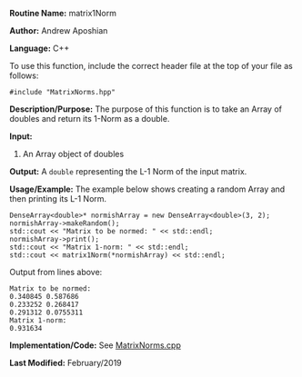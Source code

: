 **Routine Name:** matrix1Norm

**Author:** Andrew Aposhian

**Language:** C++

To use this function, include the correct header file at the top of your file as follows:
```
#include "MatrixNorms.hpp"
```

**Description/Purpose:** The purpose of this function is to take an Array of doubles and return its 1-Norm as a double.

**Input:**
1. An Array object of doubles

**Output:** A `double` representing the L-1 Norm of the input matrix.

**Usage/Example:** The example below shows creating a random Array and then printing its L-1 Norm.
```
DenseArray<double>* normishArray = new DenseArray<double>(3, 2);
normishArray->makeRandom();
std::cout << "Matrix to be normed: " << std::endl;
normishArray->print();
std::cout << "Matrix 1-norm: " << std::endl;
std::cout << matrix1Norm(*normishArray) << std::endl;
```

Output from lines above:
```
Matrix to be normed: 
0.340845 0.587686 
0.233252 0.268417 
0.291312 0.0755311 
Matrix 1-norm: 
0.931634
```

**Implementation/Code:**
See [MatrixNorms.cpp](../src/lib/MatrixNorms.cpp)

**Last Modified:** February/2019
